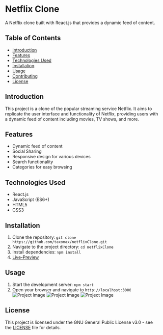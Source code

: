 # Netflix Clone

A Netflix clone built with React.js that provides a dynamic feed of content.

## Table of Contents

- [Introduction](#introduction)
- [Features](#features)
- [Technologies Used](#technologies-used)
- [Installation](#installation)
- [Usage](#usage)
- [Contributing](#contributing)
- [License](#license)

## Introduction

This project is a clone of the popular streaming service Netflix. It aims to replicate the user interface and functionality of Netflix, providing users with a dynamic feed of content including movies, TV shows, and more.

## Features

- Dynamic feed of content
- Social Sharing
- Responsive design for various devices
- Search functionality
- Categories for easy browsing

## Technologies Used

- React.js
- JavaScript (ES6+)
- HTML5
- CSS3

## Installation

1. Clone the repository: `git clone https://github.com/taxonax/netflixClone.git`
2. Navigate to the project directory: `cd netflixClone`
3. Install dependencies: `npm install`
4. [Live-Preview](https://netflix-clone-pi-three-57.vercel.app/)


## Usage

1. Start the development server: `npm start`
2. Open your browser and navigate to `http://localhost:3000`
![Project Image](https://ik.imagekit.io/z13qbehday/IMG_20240416_080940.jpg?updatedAt=1713235246257)
![Project Image](https://ik.imagekit.io/z13qbehday/IMG_20240416_080844.jpg?updatedAt=1713235279375)
![Project Image](https://ik.imagekit.io/z13qbehday/IMG_20240416_080755.jpg?updatedAt=1713235278783)

## License

This project is licensed under the GNU General Public License v3.0 - see the [LICENSE](LICENSE) file for details.


